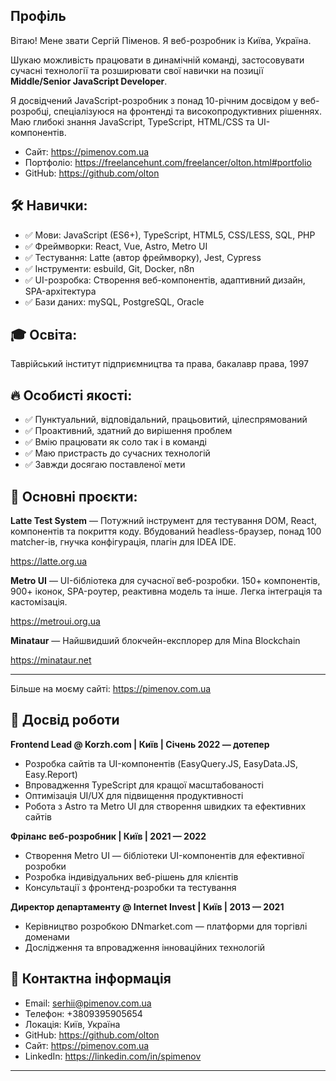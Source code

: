 ## Профіль

Вітаю! Мене звати Сергій Піменов. Я веб-розробник із Київа, Україна.

Шукаю можливість працювати в динамічній команді, застосовувати сучасні технології та розширювати свої навички на позиції **Middle/Senior JavaScript Developer**.

Я досвідчений JavaScript-розробник з понад 10-річним досвідом у веб-розробці, спеціалізуюся на фронтенді та високопродуктивних рішеннях. Маю глибокі знання JavaScript, TypeScript, HTML/CSS та UI-компонентів.

- Сайт: https://pimenov.com.ua
- Портфоліо: https://freelancehunt.com/freelancer/olton.html#portfolio
- GitHub: https://github.com/olton

## 🛠️ Навички:

+ ✅ Мови: JavaScript (ES6+), TypeScript, HTML5, CSS/LESS, SQL, PHP
+ ✅ Фреймворки: React, Vue, Astro, Metro UI
+ ✅ Тестування: Latte (автор фреймворку), Jest, Cypress
+ ✅ Інструменти: esbuild, Git, Docker, n8n
+ ✅ UI-розробка: Створення веб-компонентів, адаптивний дизайн, SPA-архітектура
+ ✅ Бази даних: mySQL, PostgreSQL, Oracle

## 🎓 Освіта:
Таврійський інститут підприємництва та права, бакалавр права, 1997

## 🔥 Особисті якості:

- ✅ Пунктуальний, відповідальний, працьовитий, цілеспрямований
- ✅ Проактивний, здатний до вирішення проблем
- ✅ Вмію працювати як соло так і в команді
- ✅ Маю пристрасть до сучасних технологій
- ✅ Завжди досягаю поставленої мети

## 🚀 Основні проєкти:

**Latte Test System** — Потужний інструмент для тестування DOM, React, компонентів та покриття коду.
Вбудований headless-браузер, понад 100 matcher-ів, гнучка конфігурація, плагін для IDEA IDE.

https://latte.org.ua

**Metro UI** — UI-бібліотека для сучасної веб-розробки. 150+ компонентів, 900+ іконок, SPA-роутер, реактивна модель та інше.
Легка інтеграція та кастомізація.

https://metroui.org.ua

**Minataur** — Найшвидший блокчейн-експлорер для Mina Blockchain

https://minataur.net

---
Більше на моєму сайті: https://pimenov.com.ua

## 💼 Досвід роботи

**Frontend Lead @ Korzh.com | Київ | Січень 2022 — дотепер**

- Розробка сайтів та UI-компонентів (EasyQuery.JS, EasyData.JS, Easy.Report)
- Впровадження TypeScript для кращої масштабованості
- Оптимізація UI/UX для підвищення продуктивності
- Робота з Astro та Metro UI для створення швидких та ефективних сайтів

**Фріланс веб-розробник | Київ | 2021 — 2022**

- Створення Metro UI — бібліотеки UI-компонентів для ефективної розробки
- Розробка індивідуальних веб-рішень для клієнтів
- Консультації з фронтенд-розробки та тестування

**Директор департаменту @ Internet Invest | Київ | 2013 — 2021**

- Керівництво розробкою DNmarket.com — платформи для торгівлі доменами
- Дослідження та впровадження інноваційних технологій

## 📩 Контактна інформація
- Email: serhii@pimenov.com.ua
- Телефон: +3809395905654
- Локація: Київ, Україна
- GitHub: https://github.com/olton
- Сайт: https://pimenov.com.ua
- LinkedIn: https://linkedin.com/in/spimenov

---
